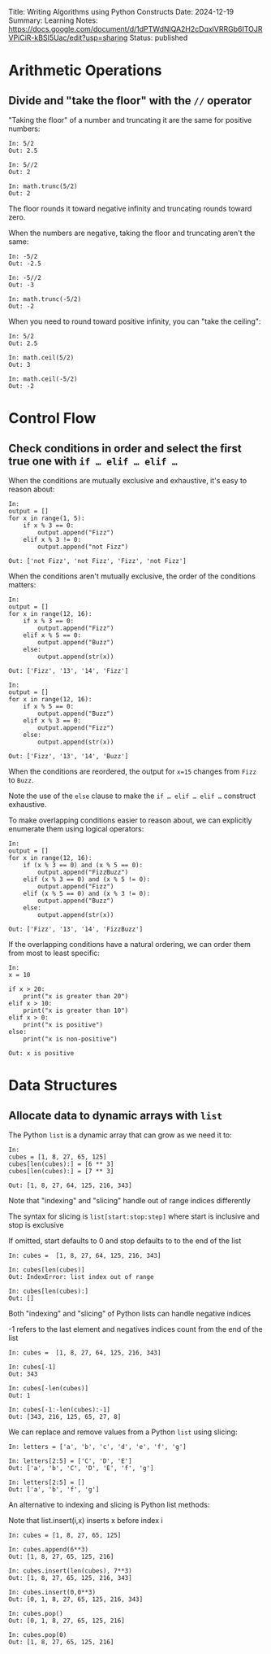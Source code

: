 Title: Writing Algorithms using Python Constructs
Date: 2024-12-19
Summary: Learning Notes: https://docs.google.com/document/d/1dPTWdNlQA2H2cDqxlVRRGb6ITOJRVPiCiR-kBSI5Uac/edit?usp=sharing
Status: published

<!-- Tocbot will turn this div into a table of contents.
<div class="toc"></div> -->

# Arithmetic Operations 

## Divide and "take the floor" with the `//` operator

"Taking the floor" of a number and truncating it are the same for positive numbers:  

```
In: 5/2
Out: 2.5

In: 5//2
Out: 2

In: math.trunc(5/2)
Out: 2

```

The floor rounds it toward negative infinity and truncating rounds toward zero.

When the numbers are negative, taking the floor and truncating aren't the same:

```
In: -5/2
Out: -2.5

In: -5//2
Out: -3

In: math.trunc(-5/2)
Out: -2

```

When you need to round toward positive infinity, you can "take the ceiling":

```
In: 5/2
Out: 2.5

In: math.ceil(5/2)
Out: 3

In: math.ceil(-5/2)
Out: -2

```

# Control Flow

## Check conditions in order and select the first true one with `if … elif … elif …`

When the conditions are mutually exclusive and exhaustive, it's easy to reason about:

```{python}
In:
output = [] 
for x in range(1, 5):
    if x % 3 == 0:
        output.append("Fizz")
    elif x % 3 != 0:
        output.append("not Fizz")

Out: ['not Fizz', 'not Fizz', 'Fizz', 'not Fizz']

```

When the conditions aren't mutually exclusive, the order of the conditions matters:

```{python}
In:
output = [] 
for x in range(12, 16):
    if x % 3 == 0:
        output.append("Fizz")
    elif x % 5 == 0:
        output.append("Buzz")
    else:
        output.append(str(x))

Out: ['Fizz', '13', '14', 'Fizz']
```


```{python}
In:
output = [] 
for x in range(12, 16):
    if x % 5 == 0:
        output.append("Buzz")
    elif x % 3 == 0:
        output.append("Fizz")
    else:
        output.append(str(x))

Out: ['Fizz', '13', '14', 'Buzz']
```

When the conditions are reordered, the output for `x=15` changes from `Fizz` to `Buzz`. 

Note the use of the `else` clause to make the `if … elif … elif …` construct exhaustive. 

To make overlapping conditions easier to reason about, we can explicitly enumerate them using logical operators:

```{python}
In:
output = [] 
for x in range(12, 16):
    if (x % 3 == 0) and (x % 5 == 0):
        output.append("FizzBuzz")
    elif (x % 3 == 0) and (x % 5 != 0):
        output.append("Fizz")
    elif (x % 5 == 0) and (x % 3 != 0):
        output.append("Buzz")
    else:
        output.append(str(x))

Out: ['Fizz', '13', '14', 'FizzBuzz']
```

If the overlapping conditions have a natural ordering, we can order them from most to least specific:

```{python}
In:
x = 10

if x > 20:
    print("x is greater than 20")
elif x > 10:
    print("x is greater than 10")
elif x > 0: 
    print("x is positive")
else:
    print("x is non-positive")

Out: x is positive
```

<!-- ## Iteratively execute as long as a condition is true using `while`  


```

runningsum = [nums[0]]
pointer = 1
while pointer <= len(nums)-1:
    runningsum.append(runningsum[pointer-1]+nums[pointer])

    pointer += 1

```



Iterate as long as a condition hasn't been met using a while loop 



Iteratively execute without needing to count the number of iterations using `while` 




Execute without knowing the number of iterations in advance using `while` 


Execute knowing the number of iterations in advance using  `for`


Iterate without a counter variable using a while loop

Iterate if a condition is met an unknown number of times using a while loop

A while loop is more suitable than a for loop in scenarios where you don't know in advance how many 
iterations are required and instead need to loop until a certain condition is met

In a while loop something inside the loop triggers the loop to stop 

A do while loop is executed at least one  time

The while loop condition can be a  string or list value or any sequence
The conditions used in while and if statements can contain any operators, not just comparisons.


Iterate knowing the number the number of iterations using a for loop

Iterate a known number of times  using a counter and a while loop or for loop

A while loop can be used to replace a for loop using a counter variable initialization, test and increment

It is sometimes tempting to change a list while you are looping over it; however, it is often simpler and safer to create a new list instead.

Python’s for statement iterates over the items of any sequence (a list or a string)
Giving the user the ability to define both the iteration step and halting condition (as C), 
The counter variable  is used to  perform an operation on the sequence

Index variables for iterating through a list or two lists  can be written as an enumerate or  zip respectively 

A break statement in a for or while loop can be paired with an else clause

itertools; This module implements a number of iterator building blocks inspired by constructs from APL, Haskell, and SML.  -->


# Data Structures

## Allocate data to dynamic arrays with `list`

The Python `list` is a dynamic array that can grow as we need it to: 

```
In:
cubes = [1, 8, 27, 65, 125]
cubes[len(cubes):] = [6 ** 3] 
cubes[len(cubes):] = [7 ** 3]

Out: [1, 8, 27, 64, 125, 216, 343]

```

Note that "indexing" and "slicing" handle out of range indices differently

The syntax for slicing is `list[start:stop:step]` where start is inclusive and stop is exclusive

If omitted, start defaults to 0 and stop defaults to to the end of the list 

```
In: cubes =  [1, 8, 27, 64, 125, 216, 343]

In: cubes[len(cubes)]
Out: IndexError: list index out of range

In: cubes[len(cubes):]
Out: []

```

Both "indexing" and "slicing" of Python lists can handle negative indices

-1 refers to the last element  and negatives indices count from the end of the list 


```
In: cubes =  [1, 8, 27, 64, 125, 216, 343]

In: cubes[-1]
Out: 343

In: cubes[-len(cubes)]
Out: 1

In: cubes[-1:-len(cubes):-1]
Out: [343, 216, 125, 65, 27, 8]

```

We can replace and remove values from a Python `list` using slicing: 

```
In: letters = ['a', 'b', 'c', 'd', 'e', 'f', 'g']

In: letters[2:5] = ['C', 'D', 'E']
Out: ['a', 'b', 'C', 'D', 'E', 'f', 'g']

In: letters[2:5] = []
Out: ['a', 'b', 'f', 'g']
```

An alternative to indexing and slicing is Python list methods:

<!-- Methods that only modify mutable data structures have no return value in Python  -->

Note that list.insert(i,x) inserts x before index i

```
In: cubes = [1, 8, 27, 65, 125]

In: cubes.append(6**3)
Out: [1, 8, 27, 65, 125, 216]

In: cubes.insert(len(cubes), 7**3)
Out: [1, 8, 27, 65, 125, 216, 343]

In: cubes.insert(0,0**3)
Out: [0, 1, 8, 27, 65, 125, 216, 343]

In: cubes.pop()
Out: [0, 1, 8, 27, 65, 125, 216]

In: cubes.pop(0)
Out: [1, 8, 27, 65, 125, 216]


```

<!-- # Access data by content using hashing with `dict` and `set`

Retrieve or insert a key using square brackets

```
hash_map = {1: 2, 5: 3, 7: 2}

hash_map[5] # 3

hash_map[8] = 6

hash_map = {}

hash_map[5] # 3


```

# Get keys: use .keys(). You can iterate over this using a for loop.
keys = hash_map.keys()
for key in keys:
    print(key)

.items

Delete a key using the `del`  keyword

```
del hash_map[9]

```

Update a key using square brackets

```
```



# Checking if a key exists: simply use the `in` keyword
1 in hash_map # True
9 in hash_map # False



### High level data types include the default dict which do not return an error to extract a value using a non-existent key
CPython’s dictionaries are implemented as resizable hash tables.
While looping through dict , keys and values can be retrieved same time using items


### High level data types includes collections.Count for bags or multisets in other languages
Counter objects have a dictionary interface except that they return a zero count for missing items
A Counter is a dict subclass for counting hashable objects. It is a collection where elements are stored as dictionary keys and their counts are stored as dictionary values.

Set objects also support mathematical operations like union, intersection, difference, and symmetric difference.


### High level data types include the set data type can be used for membership testing and eliminating duplicate entries
. The use of sorted() in combination with set() over a sequence is an idiomatic way to loop over unique elements of the sequence in sorted order.
Python can search for items in a set or dictionary by attempting to directly accessing them without iterations, -->



<!-- 

### Implement other data structures or solve problems using the linked lists

Defining a singly linked linked list using Python classes 

Python class definition for a singly linked list *node*


# Definition for singly-linked list *node*
# class ListNode:
#     def __init__(self, val=0, next=None -> ListNode): # self.next type should be ListNode
#         self.val = val
#         self.next = next

Create linked nodes and chain them together 

# Create individual nodes
node1 = ListNode(1)
node2 = ListNode(2)
node3 = ListNode(3)

# Link the nodes
node1.next = node2
node2.next = node3

# node1 -> node2 -> node3

Time to execute various operations for this implementation 
Access value  at index iterate vs  array list  access in constant time 

-->


<!--

### The list can be used as a stack using the append and pop operations:

While appends and pops from the end of list are fast, doing inserts or pops from 
the beginning of a list is  slow (because all of the other elements have to be shifted by one).

-->

<!-- 

### High level data types include the str data type which are arrays of Unicode

https://docs.python.org/3/library/stdtypes.html#textseq 

-->

<!-- ### High level data type include the matrix data type provided by NumPy for multidimensional arrays
Replicating a list with * doesn’t create copies, it only creates references to the existing objects. -->

